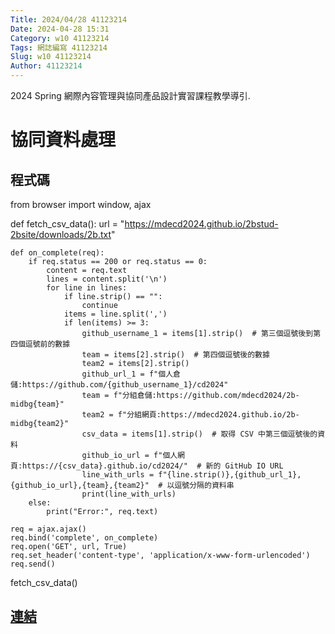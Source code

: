 ```yaml
---
Title: 2024/04/28 41123214
Date: 2024-04-28 15:31
Category: w10 41123214
Tags: 網誌編寫 41123214
Slug: w10 41123214
Author: 41123214
---
```


2024 Spring 網際內容管理與協同產品設計實習課程教學導引.

<!-- PELICAN_END_SUMMARY -->

# 協同資料處理
## 程式碼
from browser import window, ajax

def fetch_csv_data():
    url = "https://mdecd2024.github.io/2bstud-2bsite/downloads/2b.txt"
    
    def on_complete(req):
        if req.status == 200 or req.status == 0:
            content = req.text
            lines = content.split('\n')
            for line in lines:
                if line.strip() == "":
                    continue
                items = line.split(',')
                if len(items) >= 3:
                    github_username_1 = items[1].strip()  # 第三個逗號後到第四個逗號前的數據
                    team = items[2].strip()  # 第四個逗號後的數據
                    team2 = items[2].strip()
                    github_url_1 = f"個人倉儲:https://github.com/{github_username_1}/cd2024"
                    team = f"分組倉儲:https://github.com/mdecd2024/2b-midbg{team}"
                    team2 = f"分組網頁:https://mdecd2024.github.io/2b-midbg{team2}"
                    csv_data = items[1].strip()  # 取得 CSV 中第三個逗號後的資料
                    github_io_url = f"個人網頁:https://{csv_data}.github.io/cd2024/"  # 新的 GitHub IO URL
                    line_with_urls = f"{line.strip()},{github_url_1},{github_io_url},{team},{team2}"  # 以逗號分隔的資料串
                    print(line_with_urls)
        else:
            print("Error:", req.text)
    
    req = ajax.ajax()
    req.bind('complete', on_complete)
    req.open('GET', url, True)
    req.set_header('content-type', 'application/x-www-form-urlencoded')
    req.send()

fetch_csv_data()

 ## [連結](https://41123214.github.io/cd2024/content/%E5%8D%94%E5%90%8C%E8%B3%87%E6%96%99%E8%99%95%E7%90%86.html)